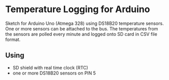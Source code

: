 # Temperature Logging for Arduino
Sketch for Arduino Uno (Atmega 328) using DS18B20 temperature sensors. One or more sensors can be attached to the bus. The temperatures from the sensors are polled every minute and logged onto SD card in CSV file format.

## Using
- SD shield with real time clock (RTC)
- one or more DS18B20 sensors on PIN 5